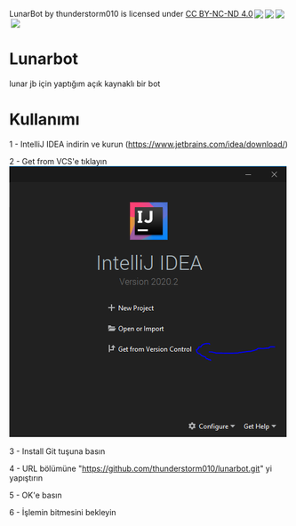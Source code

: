 <p xmlns:dct="http://purl.org/dc/terms/" xmlns:cc="http://creativecommons.org/ns#" class="license-text"><span rel="dct:title">LunarBot</span> by <span property="cc:attributionName">thunderstorm010</span> is licensed under <a rel="license" href="https://creativecommons.org/licenses/by-nc-nd/4.0">CC BY-NC-ND 4.0<img style="height:22px!important;margin-left:3px;vertical-align:text-bottom;" src="https://mirrors.creativecommons.org/presskit/icons/cc.svg?ref=chooser-v1" /><img style="height:22px!important;margin-left:3px;vertical-align:text-bottom;" src="https://mirrors.creativecommons.org/presskit/icons/by.svg?ref=chooser-v1" /><img style="height:22px!important;margin-left:3px;vertical-align:text-bottom;" src="https://mirrors.creativecommons.org/presskit/icons/nc.svg?ref=chooser-v1" /><img style="height:22px!important;margin-left:3px;vertical-align:text-bottom;" src="https://mirrors.creativecommons.org/presskit/icons/nd.svg?ref=chooser-v1" /></a></p>

# Lunarbot

lunar jb için yaptığım açık kaynaklı bir bot

# Kullanımı

1 - IntelliJ IDEA indirin ve kurun (https://www.jetbrains.com/idea/download/)

2 - Get from VCS'e tıklayın  ![Screenshot](Capture.PNG)

3 - Install Git tuşuna basın

4 - URL bölümüne "https://github.com/thunderstorm010/lunarbot.git" yi yapıştırın

5 - OK'e basın

6 - İşlemin bitmesini bekleyin



